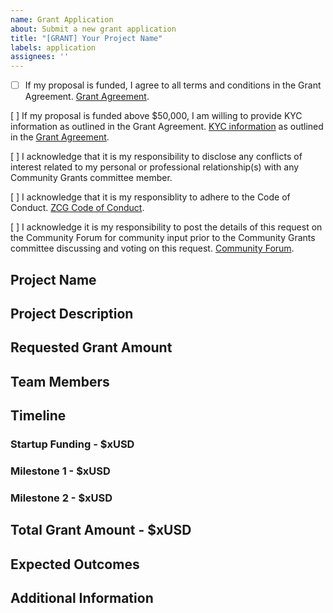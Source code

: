 ```yaml
---
name: Grant Application
about: Submit a new grant application
title: "[GRANT] Your Project Name"
labels: application
assignees: ''
---
```


- [ ] If my proposal is funded, I agree to all terms and conditions in the Grant Agreement.
[Grant Agreement]().

[ ] If my proposal is funded above $50,000, I am willing to provide KYC information as outlined in the Grant Agreement.
[KYC information]() as outlined in the [Grant Agreement]().

[ ] I acknowledge that it is my responsibility to disclose any conflicts of interest related to my personal or professional relationship(s) with any Community Grants committee member.

[ ] I acknowledge that it is my responsiblity to adhere to the Code of Conduct.
[ZCG Code of Conduct]().

[ ] I acknowledge it is my responsibility to post the details of this request on the Community Forum for community input prior to the Community Grants committee discussing and voting on this request.
[Community Forum]().

## Project Name

## Project Description

## Requested Grant Amount

## Team Members

## Timeline
### Startup Funding - $xUSD
### Milestone 1 - $xUSD
### Milestone 2 - $xUSD

## Total Grant Amount - $xUSD

## Expected Outcomes

## Additional Information
